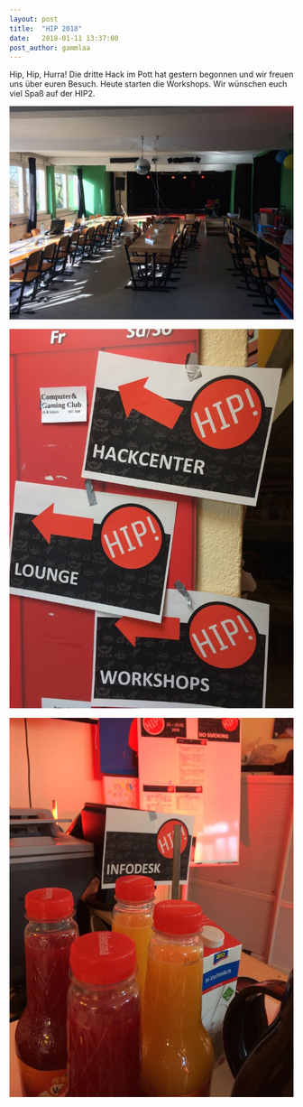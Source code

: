 ```yaml
---
layout: post
title:  "HIP 2018"
date:   2018-01-11 13:37:00
post_author: gammlaa
---
```


Hip, Hip, Hurra!
Die dritte Hack im Pott hat gestern begonnen und wir freuen uns über euren Besuch. Heute starten die Workshops. Wir wünschen euch viel Spaß auf der HIP2.

![HIP2](/img/impressionen/hip2-01.jpg)

![HIP2](/img/impressionen/hip2-02.jpg)

![HIP2](/img/impressionen/hip2-03.jpg)
